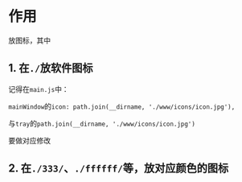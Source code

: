 # 作用
放图标，其中
## 1. 在`./`放软件图标

记得在`main.js`中：

`mainWindow`的`icon: path.join(__dirname, './www/icons/icon.jpg'),`

与`tray`的`path.join(__dirname, './www/icons/icon.jpg')`

要做对应修改

## 2. 在`./333/`、`./ffffff/`等，放对应颜色的图标

